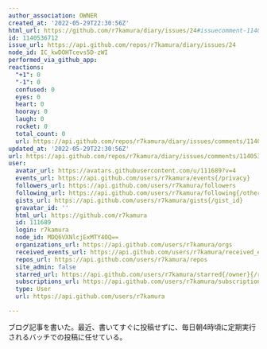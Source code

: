 ```yaml
---
author_association: OWNER
created_at: '2022-05-29T22:30:56Z'
html_url: https://github.com/r7kamura/diary/issues/24#issuecomment-1140536712
id: 1140536712
issue_url: https://api.github.com/repos/r7kamura/diary/issues/24
node_id: IC_kwDOHTcevs5D-zWI
performed_via_github_app: 
reactions:
  "+1": 0
  "-1": 0
  confused: 0
  eyes: 0
  heart: 0
  hooray: 0
  laugh: 0
  rocket: 0
  total_count: 0
  url: https://api.github.com/repos/r7kamura/diary/issues/comments/1140536712/reactions
updated_at: '2022-05-29T22:30:56Z'
url: https://api.github.com/repos/r7kamura/diary/issues/comments/1140536712
user:
  avatar_url: https://avatars.githubusercontent.com/u/111689?v=4
  events_url: https://api.github.com/users/r7kamura/events{/privacy}
  followers_url: https://api.github.com/users/r7kamura/followers
  following_url: https://api.github.com/users/r7kamura/following{/other_user}
  gists_url: https://api.github.com/users/r7kamura/gists{/gist_id}
  gravatar_id: ''
  html_url: https://github.com/r7kamura
  id: 111689
  login: r7kamura
  node_id: MDQ6VXNlcjExMTY4OQ==
  organizations_url: https://api.github.com/users/r7kamura/orgs
  received_events_url: https://api.github.com/users/r7kamura/received_events
  repos_url: https://api.github.com/users/r7kamura/repos
  site_admin: false
  starred_url: https://api.github.com/users/r7kamura/starred{/owner}{/repo}
  subscriptions_url: https://api.github.com/users/r7kamura/subscriptions
  type: User
  url: https://api.github.com/users/r7kamura

---
```

ブログ記事を書いた。最近、書いてすぐに投稿せずに、毎日朝4時頃に定期実行されるバッチでの投稿に任せている。